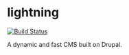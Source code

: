 lightning
=========
[![Build Status](https://magnum.travis-ci.com/acquia/lightning.svg?token=fkKCDWeX7fUCfybPUjJb)](https://magnum.travis-ci.com/acquia/lightning)

A dynamic and fast CMS built on Drupal.
